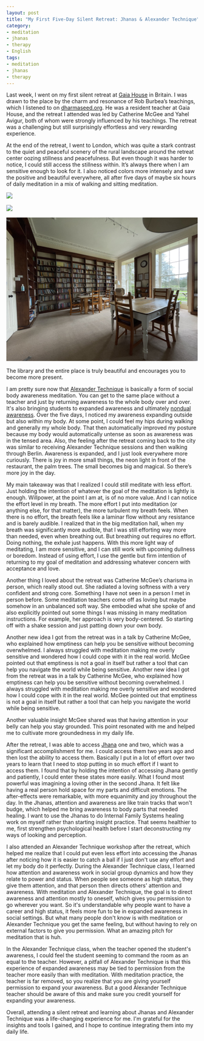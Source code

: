 ```yaml
---
layout: post
title: "My First Five-Day Silent Retreat: Jhanas & Alexander Technique"
category:
- meditation
- jhanas
- therapy
- English
tags:
- meditation
- jhanas
- therapy
---
```


Last week, I went on my first silent retreat at [Gaia House](https://gaiahouse.co.uk) in Britain. I was drawn to the place by the charm and resonance of Rob Burbea’s teachings, which I listened to on [dharmaseed.org](https://dharmaseed.org). He was a resident teacher at Gaia House, and the retreat I attended was led by Catherine McGee and Yahel Avigur, both of whom were strongly influenced by his teachings. The retreat was a challenging but still surprisingly effortless and very rewarding experience.

At the end of the retreat, I went to London, which was quite a stark contrast to the quiet and peaceful scenery of the rural landscape around the retreat center oozing stillness and peacefulness. But even though it was harder to notice, I could still access the stillness within. It’s always there when I am sensitive enough to look for it. I also noticed colors more intensely and saw the positive and beautiful everywhere, all after five days of maybe six hours of daily meditation in a mix of walking and sitting meditation.

![](/images/gaiahouse1.jpeg)

<!--more-->

![](/images/gaiahouse2.jpeg)

![](/images/gaiahouse3.jpeg)
<p class="caption"> The library and the entire place is truly beautiful and encourages you to become more present.</p>

I am pretty sure now that [Alexander Technique](https://en.wikipedia.org/wiki/Alexander_Technique) is basically a form of social body awareness meditation. You can get to the same place without a teacher and just by returning awareness to the whole body over and over. It's also bringing students to expanded awareness and ultimately [nondual awareness](https://en.wikipedia.org/wiki/Nondualism). Over the five days, I noticed my awareness expanding outside but also within my body. At some point, I could feel my hips during walking and generally my whole body. That then automatically improved my posture because my body would automatically untense as soon as awareness was in the tensed area. Also, the feeling after the retreat coming back to the city was similar to receiving Alexander Technique sessions and then walking through Berlin. Awareness is expanded, and I just look everywhere more curiously. There is joy in more small things, the neon light in front of the restaurant, the palm trees. The small becomes big and magical. So there’s more joy in the day.

My main takeaway was that I realized I could still meditate with less effort. Just holding the intention of whatever the goal of the meditation is lightly is enough. Willpower, at the point I am at, is of no more value. And I can notice the effort level in my breath. The more effort I put into meditation (or anything else, for that matter), the more turbulent my breath feels. When there is no effort, the breath feels like a laminar flow without any resistance and is barely audible. I realized that in the big meditation hall, when my breath was significantly more audible, that I was still efforting way more than needed, even when breathing out. But breathing out requires no effort. Doing nothing, the exhale just happens. With this more light way of meditating, I am more sensitive, and I can still work with upcoming dullness or boredom. Instead of using effort, I use the gentle but firm intention of returning to my goal of meditation and addressing whatever concern with acceptance and love.

Another thing I loved about the retreat was Catherine McGee’s charisma in person, which really stood out. She radiated a loving softness with a very confident and strong core. Something I have not seen in a person I met in person before. Some meditation teachers come off as loving but maybe somehow in an unbalanced soft way. She embodied what she spoke of and also explicitly pointed out some things I was missing in many meditation instructions. For example, her approach is very body-centered. So starting off with a shake session and just patting down your own body.

Another new idea I got from the retreat was in a talk by Catherine McGee, who explained how emptiness can help you be sensitive without becoming overwhelmed. I always struggled with meditation making me overly sensitive and wondered how I could cope with it in the real world. McGee pointed out that emptiness is not a goal in itself but rather a tool that can help you navigate the world while being sensitive.
Another new idea I got from the retreat was in a talk by Catherine McGee, who explained how emptiness can help you be sensitive without becoming overwhelmed. I always struggled with meditation making me overly sensitive and wondered how I could cope with it in the real world. McGee pointed out that emptiness is not a goal in itself but rather a tool that can help you navigate the world while being sensitive.

Another valuable insight McGee shared was that having attention in your belly can help you stay grounded. This point resonated with me and helped me to cultivate more groundedness in my daily life.

After the retreat, I was able to access [Jhana](https://www.youtube.com/watch?v=0K5ypXyF3dY) one and two, which was a significant accomplishment for me. I could access them two years ago and then lost the ability to access them. Basically I put in a lot of effort over two years to learn that I need to stop putting in so much effort if I want to access them. I found that by holding the intention of accessing Jhana gently and patiently, I could enter these states more easily. What I found most powerful was imagining a loving other in the second Jhana. It felt like having a real person hold space for my parts and difficult emotions. The after-effects were remarkable, with more equanimity and joy throughout the day. In the Jhanas, attention and awareness are like train tracks that won't budge, which helped me bring awareness to body parts that needed healing. I want to use the Jhanas to do Internal Family Systems healing work on myself rather than starting insight practice. That seems healthier to me, first strengthen psychological health before I start deconstructing my ways of looking and perception.

I also attended an Alexander Technique workshop after the retreat, which helped me realize that I could put even less effort into accessing the Jhanas after noticing how it is easier to catch a ball if I just don't use any effort and let my body do it perfectly. During the Alexander Technique class, I learned how attention and awareness work in social group dynamics and how they relate to power and status. When people see someone as high status, they give them attention, and that person then directs others' attention and awareness. With meditation and Alexander Technique, the goal is to direct awareness and attention mostly to oneself, which gives you permission to go wherever you want. So it's understandable why people want to have a career and high status, it feels more fun to be in expanded awareness in social settings. But what many people don't know is with meditation or Alexander Technique you get the same feeling, but without having to rely on external factors to give you permission. What an amazing pitch for meditation that is huh.

In the Alexander Technique class, when the teacher opened the student's awareness, I could feel the student seeming to command the room as an equal to the teacher. However, a pitfall of Alexander Technique is that this experience of expanded awareness may be tied to permission from the teacher more easily than with meditation. With meditation practice, the teacher is far removed, so you realize that you are giving yourself permission to expand your awareness. But a good Alexander Technique teacher should be aware of this and make sure you credit yourself for expanding your awareness.

Overall, attending a silent retreat and learning about Jhanas and Alexander Technique was a life-changing experience for me. I'm grateful for the insights and tools I gained, and I hope to continue integrating them into my daily life.


